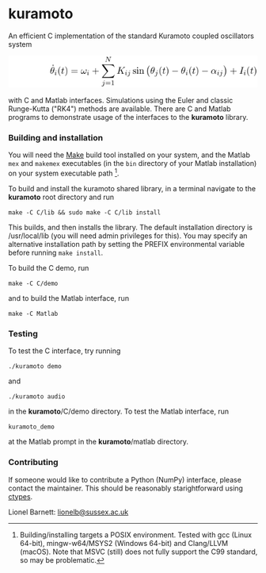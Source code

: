 # kuramoto
An efficient C implementation of the standard Kuramoto coupled oscillators system

<img src="formula.png">

with C and Matlab interfaces. Simulations using the Euler and classic Runge-Kutta ("RK4") methods are available. There are C and Matlab programs to demonstrate usage of the interfaces to the **kuramoto** library.

### Building and installation
You will need the [Make](https://www.gnu.org/software/make/) build tool installed on your system, and the Matlab `mex` and `makemex` executables (in the `bin` directory of your Matlab installation) on your system executable path [^1].

To build and install the kuramoto shared library, in a terminal navigate to the **kuramoto** root directory and run
```
make -C C/lib && sudo make -C C/lib install
```
This builds, and then installs the library. The default installation directory is /usr/local/lib (you will need admin privileges for this).  You may specify an alternative installation path by setting the PREFIX environmental variable before running `make install`.

To build the C demo, run
```
make -C C/demo
```
and to build the Matlab interface, run
```
make -C Matlab
```
### Testing
To test the C interface, try running
```
./kuramoto demo
```
and
```
./kuramoto audio
```
in the **kuramoto**/C/demo directory. To test the Matlab interface, run
```
kuramoto_demo
```
at the Matlab prompt in the **kuramoto**/matlab directory.

### Contributing
If someone would like to contribute a Python (NumPy) interface, please contact the maintainer. This should be reasonably starightforward using  [ctypes](https://docs.python.org/3/library/ctypes.html).

Lionel Barnett: lionelb@sussex.ac.uk
[^1]: Building/installing targets a POSIX environment. Tested with gcc (Linux 64-bit), mingw-w64/MSYS2 (Windows 64-bit) and Clang/LLVM (macOS). Note that MSVC (still) does not fully support the C99 standard, so may be problematic.
